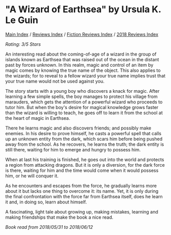 # "A Wizard of Earthsea" by Ursula K. Le Guin

[Main Index](../../../README.md) / [Reviews Index](../../README.md) / [Fiction Reviews Index](../README.md) / [2018 Reviews Index](README.md)

*Rating: 3/5 Stars*

An interesting read about the coming-of-age of a wizard in the group of islands known as Earthsea that was raised out of the ocean in the distant past by forces unknown. In this realm, magic and control of an item by magic comes by knowing the true name of the object. This also applies to the wizards; for to reveal to a fellow wizard your true name implies trust that your true name would not be used against you.

The story starts with a young boy who discovers a knack for magic. After learning a few simple spells, the boy manages to protect his village from marauders, which gets the attention of a powerful wizard who proceeds to tutor him. But when the boy's desire for magical knowledge grows faster than the wizard is willing to teach, he goes off to learn it from the school at the heart of magic in Earthsea.

There he learns magic and also discovers friends; and possibly make enemies. In his desire to prove himself, he casts a powerful spell that calls up an unknown entity from the dark, which scars him before being pushed away from the school. As he recovers, he learns the truth; the dark entity is still there, waiting for him to emerge and hungry to possess him.

When at last his training is finished, he goes out into the world and protects a region from attacking dragons. But it is only a diversion, for the dark force is there, waiting for him and the time would come when it would possess him, or he will conquer it.

As he encounters and escapes from the force, he gradually learns more about it but lacks one thing to overcome it: its name. Yet, it is only during the final confrontation with the force far from Earthsea itself, does he learn it and, in doing so, learn about himself.

A fascinating, light tale about growing up, making mistakes, learning and making friendships that make the book a nice read.

*Book read from 2018/05/31 to 2018/06/12*
